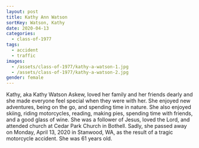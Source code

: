 ```yaml
---
layout: post
title: Kathy Ann Watson
sortKey: Watson, Kathy
date: 2020-04-13
categories:
  - class-of-1977
tags:
  - accident
  - traffic
images:
  - /assets/class-of-1977/kathy-a-watson-1.jpg
  - /assets/class-of-1977/kathy-a-watson-2.jpg
gender: female
---
```


Kathy, aka Kathy Watson Askew, loved her family and her friends dearly and she made everyone feel special when they were with her. She enjoyed new adventures, being on the go, and spending time in nature. She also enjoyed skiing, riding motorcycles, reading, making pies, spending time with friends, and a good glass of wine. She was a follower of Jesus, loved the Lord, and attended church at Cedar Park Church in Bothell. Sadly, she passed away on Monday, April 13, 2020 in Stanwood, WA, as the result of a tragic motorcycle accident. She was 61 years old.
